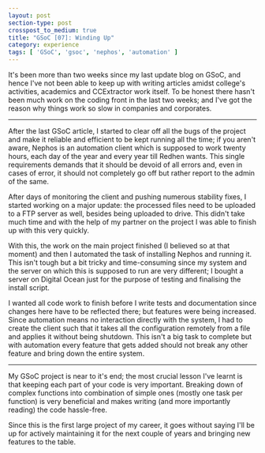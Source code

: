 ```yaml
---
layout: post
section-type: post
crosspost_to_medium: true
title: "GSoC [07]: Winding Up"
category: experience
tags: [ 'GSoC', 'gsoc', 'nephos', 'automation' ]
---
```

It's been more than two weeks since my last update blog on GSoC, and hence I've not been able to keep up
with writing articles amidst college's activities, academics and CCExtractor work itself. To be honest there hasn't been much work
on the coding front in the last two weeks; and I've got the reason why things work so slow in companies and corporates.

---
After the last GSoC article, I started to clear off all the bugs of the project and make it reliable and efficient to be kept 
running all the time; if you aren't aware, Nephos is an automation client which is supposed to work twenty hours, each day of the year
and every year till Redhen wants. This single requirements demands that it should be devoid of all errors and, even in cases of error, 
it should not completely go off but rather report to the admin of the same.

After days of monitoring the client and pushing numerous stability fixes, I started working on a major update: the processed files need
to be uploaded to a FTP server as well, besides being uploaded to drive. This didn't take much time and with the help of my partner on the project
I was able to finish up with this very quickly.

With this, the work on the main project finished (I believed so at that moment) and then I automated the task of installing Nephos and running it.
This isn't tough but a bit tricky and time-consuming since my system and the server on which this is supposed to run are very different; I bought 
a server on Digital Ocean just for the purpose of testing and finalising the install script.

I wanted all code work to finish before I write tests and documentation since changes here have to be reflected there; but features were being
increased. Since automation means no interaction directly with the system, I had to create the client such that it takes all the configuration remotely
from a file and applies it without being shutdown. This isn't a big task to complete but with automation every feature that gets added
should not break any other feature and bring down the entire system.

---
My GSoC project is near to it's end; the most crucial lesson I've learnt is that keeping each part of your code is very important. Breaking down
of complex functions into combination of simple ones (mostly one task per function) is very beneficial and makes writing (and more importantly reading) the code
hassle-free.

Since this is the first large project of my career, it goes without saying I'll be up for actively maintaining it for the next couple of years
and bringing new features to the table. 